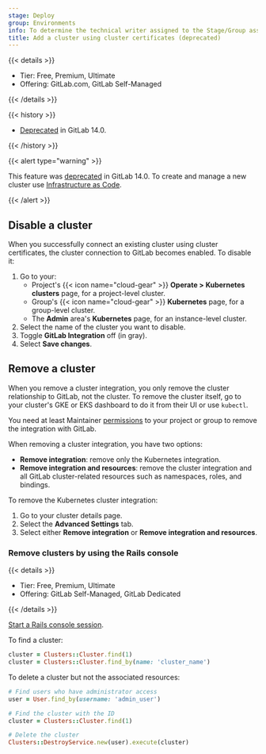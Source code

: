 ```yaml
---
stage: Deploy
group: Environments
info: To determine the technical writer assigned to the Stage/Group associated with this page, see https://handbook.gitlab.com/handbook/product/ux/technical-writing/#assignments
title: Add a cluster using cluster certificates (deprecated)
---
```


{{< details >}}

- Tier: Free, Premium, Ultimate
- Offering: GitLab.com, GitLab Self-Managed

{{< /details >}}

{{< history >}}

- [Deprecated](https://gitlab.com/gitlab-org/gitlab/-/issues/327908) in GitLab 14.0.

{{< /history >}}

{{< alert type="warning" >}}

This feature was [deprecated](https://gitlab.com/gitlab-org/gitlab/-/issues/327908) in GitLab 14.0.
To create and manage a new cluster use [Infrastructure as Code](../../infrastructure/iac/_index.md).

{{< /alert >}}

## Disable a cluster

When you successfully connect an existing cluster using cluster certificates, the cluster connection to GitLab becomes enabled. To disable it:

1. Go to your:
   - Project's {{< icon name="cloud-gear" >}} **Operate > Kubernetes clusters** page, for a project-level cluster.
   - Group's {{< icon name="cloud-gear" >}} **Kubernetes** page, for a group-level cluster.
   - The **Admin** area's **Kubernetes** page, for an instance-level cluster.
1. Select the name of the cluster you want to disable.
1. Toggle **GitLab Integration** off (in gray).
1. Select **Save changes**.

## Remove a cluster

When you remove a cluster integration, you only remove the cluster relationship
to GitLab, not the cluster. To remove the cluster itself, go to your cluster's
GKE or EKS dashboard to do it from their UI or use `kubectl`.

You need at least Maintainer [permissions](../../permissions.md) to your
project or group to remove the integration with GitLab.

When removing a cluster integration, you have two options:

- **Remove integration**: remove only the Kubernetes integration.
- **Remove integration and resources**: remove the cluster integration and
  all GitLab cluster-related resources such as namespaces, roles, and bindings.

To remove the Kubernetes cluster integration:

1. Go to your cluster details page.
1. Select the **Advanced Settings** tab.
1. Select either **Remove integration** or **Remove integration and resources**.

### Remove clusters by using the Rails console

{{< details >}}

- Tier: Free, Premium, Ultimate
- Offering: GitLab Self-Managed, GitLab Dedicated

{{< /details >}}

[Start a Rails console session](../../../administration/operations/rails_console.md#starting-a-rails-console-session).

To find a cluster:

``` ruby
cluster = Clusters::Cluster.find(1)
cluster = Clusters::Cluster.find_by(name: 'cluster_name')
```

To delete a cluster but not the associated resources:

```ruby
# Find users who have administrator access
user = User.find_by(username: 'admin_user')

# Find the cluster with the ID
cluster = Clusters::Cluster.find(1)

# Delete the cluster
Clusters::DestroyService.new(user).execute(cluster)
```
